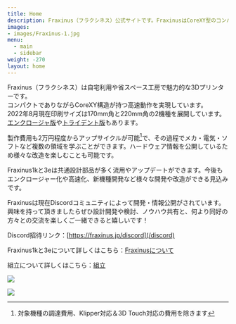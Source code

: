 ```yaml
---
title: Home
description: Fraxinus（フラクシネス）公式サイトです。FraxinusはCoreXY型のコンパクトな3Dプリンターです。
images:
- images/Fraxinus-1.jpg
menu:
  - main
  - sidebar
weight: -270
layout: home
---
```


Fraxinus（フラクシネス）は自宅利用や省スペース工房で魅力的な3Dプリンターです。  
コンパクトでありながらCoreXY構造が持つ高速動作を実現しています。  
2022年8月現在印刷サイズは170mm角と220mm角の2機種を展開しています。  
[エンクロージャ版](./docs/enclosure)や[トライデント版](./docs/trident)もあります。

製作費用も2万円程度からアップサイクルが可能[^1]で、その過程でメカ・電気・ソフトなど複数の領域を学ぶことができます。ハードウェア情報を公開しているため様々な改造を楽しむことも可能です。

[^1]: 対象機種の調達費用、Klipper対応＆3D Touch対応の費用を除きます

Fraxinus1kと3eは共通設計部品が多く流用やアップデートができます。今後もエンクロージャー化や高速化、新機種開発など様々な開発や改造ができる見込みです。

Fraxinusは現在Discordコミュニティによって開発・情報公開がされています。興味を持って頂きましたらぜひ設計開発や検討、ノウハウ共有と、何より同好の方々との交流を楽しくご一緒できると嬉しいです！

Discord招待リンク：[https://fraxinus.jp/discord](/discord)

Fraxinus1kと3eについて詳しくはこちら：[Fraxinusについて](/about)

組立について詳しくはこちら：[組立](/docs/assembly)

![](/images/Fraxinus1k.jpg)

![](/images/Fraxinus3e.jpg)